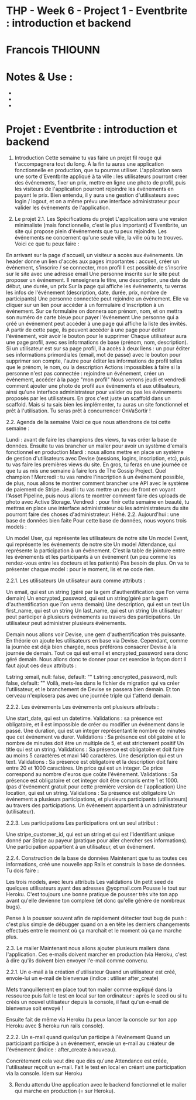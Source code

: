 # THP - Week 6 - Project 1 - Eventbrite : introduction et backend
# Francois THIOUNN 

# Notes & Use :

-
-
-

# Projet : Eventbrite : introduction et backend
  
1. Introduction
Cette semaine tu vas faire un projet fil rouge qui t'accompagnera tout du long. À la fin tu auras une application fonctionnelle en production, que tu pourras utiliser. L'application sera une sorte d'Eventbrite appliqué à ta ville : les utilisateurs pourront créer des événements, fixer un prix, mettre en ligne une photo de profil, puis les visiteurs de l'application pourront rejoindre les événements en payant le prix. Bien entendu, il y aura une gestion d'utilisateurs avec login / logout, et on a même prévu une interface administrateur pour valider les événements de l'application.

2. Le projet
2.1. Les Spécifications du projet
L'application sera une version minimaliste (mais fonctionnelle, c'est le plus important) d'Eventbrite, un site qui propose plein d'événements que tu peux rejoindre. Les événements ne concernent qu'une seule ville, la ville où tu te trouves. Voici ce que tu peux faire :

En arrivant sur la page d'accueil, un visiteur a accès aux événements. Un header donne un lien d'accès aux pages importantes : accueil, créer un événement, s'inscrire / se connecter, mon profil
Il est possible de s'inscrire sur le site avec une adresse email
Une personne inscrite sur le site peut proposer un événement. Il renseignera le titre, une description, une date de début, une durée, un prix
Sur la page qui affiche les événements, tu verras les infos de l'événement (description, date, durée, prix, nombre de participants)
Une personne connectée peut rejoindre un événement. Elle va cliquer sur un lien pour accéder à un formulaire d'inscription à un événement. Sur ce formulaire on donnera son prénom, nom, et on mettra son numéro de carte bleue pour payer l'événement
Une personne qui a créé un événement peut accéder à une page qui affiche la liste des invités. À partir de cette page, ils peuvent accéder à une page pour éditer l'événement, voir avoir le bouton pour le supprimer
Chaque utilisateur aura une page profil, avec ses informations de base (prénom, nom, description). Si un utilisateur est sur sa page profil, il a accès à deux liens : un pour éditer ses informations primordiales (email, mot de passe) avec le bouton pour supprimer son compte, l'autre pour éditer les informations de profil telles que le prénom, le nom, ou la description
Actions impossibles à faire si la personne n'est pas connectée : rejoindre un événement, créer un événement, accéder à la page "mon profil"
Nous verrons jeudi et vendredi comment ajouter une photo de profil aux événements et aux utilisateurs, ainsi qu'une interface administrateur pour valider ou pas les événements proposés par les utilisateurs. En gros c'est juste un scaffold dans un scaffold. Mais si tu sais bien les implémenter, tu auras un site fonctionnel et prêt à l'utilisation. Tu seras prêt à concurrencer OnVaSortir !

2.2. Agenda de la semaine
Voici ce que nous attendrons de toi cette semaine :

Lundi : avant de faire les champions des views, tu vas créer la base de données. Ensuite tu vas brancher un mailer pour avoir un système d'emails fonctionnel en production
Mardi : nous allons mettre en place un système de gestion d'utilisateurs avec Devise (sessions, logins, inscription, etc), puis tu vas faire les premières views du site. En gros, tu feras en une journée ce que tu as mis une semaine à faire lors de The Gossip Project. Quel champion !
Mercredi : tu vas rendre l'inscription à un événement possible, de plus, nous allons te montrer comment brancher une API avec le système de paiement de Stripe.
Jeudi : tu vas mettre un peu de front en voyant l'Asset Pipeline, puis nous allons te montrer comment faire des uploads de photo avec Active Storage.
Vendredi : pour finir cette semaine en beauté, tu mettras en place une interface administrateur où les administrateurs du site pourront faire des choses d'administrateur. Héhé.
2.2. Aujourd'hui : une base de données bien faite
Pour cette base de données, nous voyons trois models :

Un model User, qui représente les utilisateurs de notre site
Un model Event, qui représente les événements de notre site
Un model Attendance, qui représente la participation à un événement. C'est la table de jointure entre les événements et les participants à un événement (un peu comme les rendez-vous entre les docteurs et les patients)
Pas besoin de plus. On va te présenter chaque model : pour le moment, lis et ne code rien.

2.2.1. Les utilisateurs
Un utilisateur aura comme attributs :

Un email, qui est un string (géré par la gem d'authentification que l'on verra demain)
Un encrypted_password, qui est un string(géré par la gem d'authentification que l'on verra demain)
Une description, qui est un text
Un first_name, qui est un string
Un last_name, qui est un string
Un utilisateur peut participer à plusieurs événements au travers des participations. Un utilisateur peut administrer plusieurs événements.

Demain nous allons voir Devise, une gem d'authentification très puissante. En théorie on ajoute les utilisateurs en base via Devise. Cependant, comme la journée est déjà bien chargée, nous préférons consacrer Devise à la journée de demain. Tout ce qui est email et encrypted_password sera donc géré demain. Nous allons donc te donner pour cet exercice la façon dont il faut ajout ces deux attributs :

t.string :email,              null: false, default: ""
t.string :encrypted_password, null: false, default: ""
Voilà, mets-les dans le fichier de migration qui va créer l'utilisateur, et le branchement de Devise se passera bien demain. Et ton cerveau n'explosera pas avec une journée triple qui t'attend demain.

2.2.2. Les événements
Les événements ont plusieurs attributs :

Une start_date, qui est un datetime. 
Validations : sa présence est obligatoire, et il est impossible de créer ou modifier un événement dans le passé.
Une duration, qui est un integer représentant le nombre de minutes que cet événement va durer. 
Validations : Sa présence est obligatoire et le nombre de minutes doit être un multiple de 5, et est strictement positif
Un title qui est un string. 
Validations : Sa présence est obligatoire et doit faire au moins 5 caractères et maxi 140 caractères.
Une description qui est un text. 
Validations : Sa présence est obligatoire et la description doit faire entre 20 et 1000 caractères.
Un price qui est un integer. Ce price correspond au nombre d'euros que coûte l'événement. 
Validations : Sa présence est obligatoire et cet integer doit être compris entre 1 et 1000. (pas d'événement gratuit pour cette première version de l'application)
Une location, qui est un string. 
Validations : Sa présence est obligatoire
Un événement a plusieurs participations, et plusieurs participants (utilisateurs) au travers des participations. Un événement appartient à un administrateur (utilisateur).

2.2.3. Les participations
Les participations ont un seul attribut :

Une stripe_customer_id, qui est un string et qui est l'identifiant unique donné par Stripe au payeur (pratique pour aller chercher ses informations).
Une participation appartient à un utilisateur, et un événement.

2.2.4. Construction de la base de données
Maintenant que tu as toutes ces informations, créé une nouvelle app Rails et construis la base de données. Tu dois faire :

Les trois models, avec leurs attributs
Les validations
Un petit seed de quelques utilisateurs ayant des adresses @yopmail.com
Pousse le tout sur Heroku. C'est toujours une bonne pratique de pousser très vite ton app avant qu'elle devienne ton complexe (et donc qu'elle génère de nombreux bugs).

Pense à la pousser souvent afin de rapidement détecter tout bug de push : c'est plus simple de débugger quand on a en tête les derniers changements effectués entre le moment où ça marchait et le moment où ça ne marche plus.

2.3. Le mailer
Maintenant nous allons ajouter plusieurs mailers dans l'application. Ces e-mails doivent marcher en production (via Heroku, c'est à dire qu'ils doivent bien envoyer l'e-mail comme convenu.

2.2.1. Un e-mail à la création d'utilisateur
Quand un utilisateur est créé, envoie-lui un e-mail de bienvenue (indice : utiliser after_create)

Mets tranquillement en place tout ton mailer comme expliqué dans la ressource puis fait le test en local sur ton ordinateur : après le seed ou si tu créés un nouvel utilisateur depuis la console, il faut qu'un e-mail de bienvenue soit envoyé !

Ensuite fait de même via Heroku (tu peux lancer la console sur ton app Heroku avec $ heroku run rails console).

2.2.2. Un e-mail quand quelqu'un participe à l'événement
Quand un participant participe à un événement, envoie un e-mail au créateur de l'événement (indice : after_create à nouveau).

Concrètement cela veut dire que dès qu'une Attendance est créée, l'utilisateur reçoit un e-mail. Fait le test en local en créant une participation via la console. Idem sur Heroku

3. Rendu attendu
Une application avec le backend fonctionnel et le mailer qui marche en production (= sur Heroku).